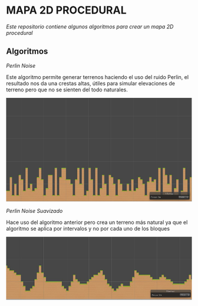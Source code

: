 # MAPA 2D PROCEDURAL

_Este repositorio contiene algunos algoritmos para crear un mapa 2D procedural_

## Algoritmos

_Perlin Noise_

Este algoritmo permite generar terrenos haciendo el uso del ruido Perlin, el resultado nos da una crestas altas, útiles para simular elevaciones de terreno pero que no se sienten del todo naturales.

![](Capturas/PerlinNoise.jpg)

_Perlin Noise Suavizado_

Hace uso del algoritmo anterior pero crea un terreno más natural ya que el algoritmo se aplica por intervalos y no por cada uno de los bloques

![](Capturas/PerlinNoiseSuavizado.jpg)



